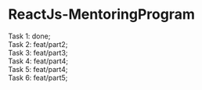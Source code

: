 # ReactJs-MentoringProgram

Task 1: done; <br>
Task 2: feat/part2; <br>
Task 3: feat/part3; <br>
Task 4: feat/part4; <br>
Task 5: feat/part4; <br>
Task 6: feat/part5; <br>
